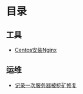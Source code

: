 # 目录

## 工具

- [Centos安装Nginx](./tool/nginx.md)

## 运维

- [记录一次服务器被挖矿修复](./operation/mining.md)

<Vssue :title="$title" />